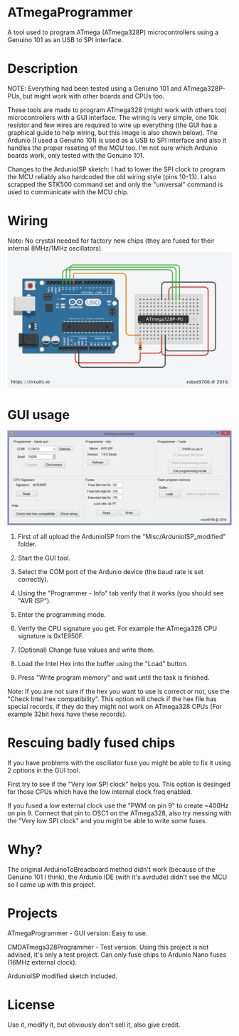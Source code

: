 # ATmegaProgrammer
A tool used to program ATmega (ATmega328P) microcontrollers using a Genuino 101 as an USB to SPI interface.

# Description
NOTE: Everything had been tested using a Genuino 101 and ATmega328P-PUs, but might work with other boards and CPUs too.

These tools are made to program ATmega328 (might work with others too) microcontrollers with a GUI interface. The wiring is very simple, one 10k resistor and few wires are required to wire up everything (the GUI has a graphical guide to help wiring, but this image is also shown below). The Ardunio (I used a Genuino 101) is used as a USB to SPI interface and also it handles the proper reseting of the MCU too. I'm not sure which Ardunio boards work, only tested with the Genuino 101.

Changes to the ArdunioISP sketch: I had to lower the SPI clock to program the MCU reliably also hardcoded the old wiring style (pins 10-13). I also scrapped the STK500 command set and only the "universal" command is used to communicate with the MCU chip.

# Wiring
Note: No crystal needed for factory new chips (they are fused for their internal 8MHz/1MHz oscillators).
![Alt text](/Misc/Breadboard.png?raw=true "Wiring")

# GUI usage
![Alt text](/Misc/Screenshot.png?raw=true "Wiring")

1) First of all upload the ArdunioISP from the "Misc/ArdunioISP_modified" folder.

2) Start the GUI tool.

3) Select the COM port of the Ardunio device (the baud rate is set correctly).

4) Using the "Programmer - Info" tab verify that it works (you should see "AVR ISP").

5) Enter the programming mode.

6) Verify the CPU signature you get. For example the ATmega328 CPU signature is 0x1E950F.

7) (Optional) Change fuse values and write them.

8) Load the Intel Hex into the buffer using the "Load" button.

9) Press "Write program memory" and wait until the task is finished.


Note: If you are not sure if the hex you want to use is correct or not, use the "Check Intel hex compatibility". This option will check if the hex file has special records, if they do they might not work on ATmega328 CPUs (For example 32bit hexs have these records).

# Rescuing badly fused chips
If you have problems with the oscillator fuse you might be able to fix it using 2 options in the GUI tool.

First try to see if the "Very low SPI clock" helps you. This option is desinged for those CPUs which have the low internal clock freq enabled.

If you fused a low external clock use the "PWM on pin 9" to create ~400Hz on pin 9. Connect that pin to OSC1 on the ATmega328, also try messing with the "Very low SPI clock" and you might be able to write some fuses.

# Why?
The original ArduinoToBreadboard method didn't work (because of the Genuino 101 I think), the Ardunio IDE (with it's avrdude) didn't see the MCU so I came up with this project.

# Projects
ATmegaProgrammer - GUI version: Easy to use.

CMDATmega328Programmer - Test version.
Using this project is not advised, it's only a test project. Can only fuse chips to Ardunio Nano fuses (16MHz external clock).

ArdunioISP modified sketch included.

# License
Use it, modify it, but obviously don't sell it, also give credit.

